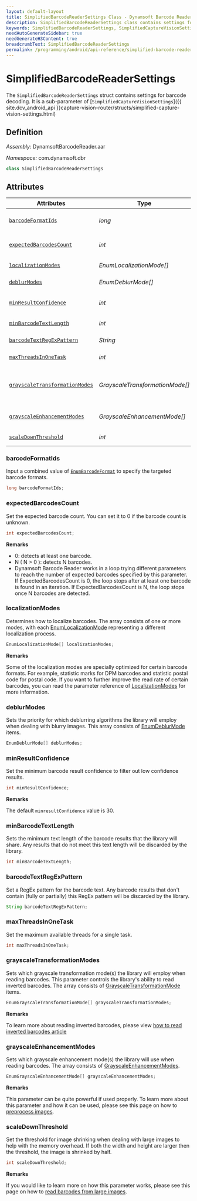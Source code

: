 ```yaml
---
layout: default-layout
title: SimplifiedBarcodeReaderSettings Class - Dynamsoft Barcode Reader Android Edition
description: SimplifiedBarcodeReaderSettings class contains settings for barcode decoding. It is a sub-parameter of SimplifiedCaptureVisionSettings
keywords: SimplifiedBarcodeReaderSettings, SimplifiedCaptureVisionSettings, inverted barcode, Deblur, localization, expected barcodes count, barcode format, confidence, RegEx pattern
needAutoGenerateSidebar: true
needGenerateH3Content: true
breadcrumbText: SimplifiedBarcodeReaderSettings
permalink: /programming/android/api-reference/simplified-barcode-reader-settings.html
---
```


# SimplifiedBarcodeReaderSettings

The `SimplifiedBarcodeReaderSettings` struct contains settings for barcode decoding. It is a sub-parameter of [`SimplifiedCaptureVisionSettings`]({{ site.dcv_android_api }}capture-vision-router/structs/simplified-capture-vision-settings.html)

## Definition

*Assembly:* DynamsoftBarcodeReader.aar

*Namespace:* com.dynamsoft.dbr

```java
class SimplifiedBarcodeReaderSettings
```

## Attributes

| Attributes | Type | Description |
|------------|------|-------------|
| [`barcodeFormatIds`](#barcodeformatids) | *long* | Input a combined value of  `EnumBarcodeFormat` to specify the targeting barcode formats. |
| [`expectedBarcodesCount`](#expectedbarcodescount) | *int* | Set the expected barcode count. You can set it to 0 if the barcode count is unknown. |
| [`localizationModes`](#localizationmodes) | *EnumLocalizationMode[]* | Set the localization modes with an array of `LocalizationMode`. |
| [`deblurModes`](#deblurmodes) | *EnumDeblurMode[]* | Set the deblur modes with an array of `EnumDeblurMode`. |
| [`minResultConfidence`](#minresultconfidence) | *int* | Set the minimum barcode result confidence to filter out the low confidence results. |
| [`minBarcodeTextLength`](#minbarcodetextlength) | *int* | Set the minimum barcode result text length. |
| [`barcodeTextRegExPattern`](#barcodetextregexpattern) | *String* | Set a RegEx pattern for the barcode text. |
| [`maxThreadsInOneTask`](#maxthreadsinonetask) | *int* | Set the max available threads for one task. |
| [`grayscaleTransformationModes`](#grayscaletransformationmodes) | *GrayscaleTransformationMode[]* | Set the grayscale transformation mode with an array of `EnumGrayscaleTransformationMode`. It controls whether to decode  inverted barcodes. |
| [`grayscaleEnhancementModes`](#grayscaleenhancementmodes) | *GrayscaleEnhancementMode[]* | Set the grayscale enhancement mode with an array of `EnumGrayscaleEnhancementModes`. |
| [`scaleDownThreshold`](#scaledownthreshold) | *int* | Set the threshold for image shrinking. |

### barcodeFormatIds

Input a combined value of [`EnumBarcodeFormat`]({{site.dcv_enumerations}}barcode-reader/barcode-format.html?lang=android) to specify the targeted barcode formats.

```java
long barcodeFormatIds;
```

### expectedBarcodesCount

Set the expected barcode count. You can set it to 0 if the barcode count is unknown.

```java
int expectedBarcodesCount;
```

**Remarks**

* 0: detects at least one barcode.
* N ( N > 0 ): detects N barcodes.
* Dynamsoft Barcode Reader works in a loop trying different parameters to reach the number of expected barcodes specified by this parameter. If ExpectedBarcodesCount is 0, the loop stops after at least one barcode is found in an iteration. If ExpectedBarcodesCount is N, the loop stops once N barcodes are detected.

### localizationModes

Determines how to localize barcodes. The array consists of one or more modes, with each [EnumLocalizationMode]({{site.dcv_enumerations}}barcode-reader/localization-mode.html?lang=android) representing a different localization process.

```java
EnumLocalizationMode[] localizationModes;
```

**Remarks**

Some of the localization modes are specially optimized for certain barcode formats. For example, statistic marks for DPM barcodes and statistic postal code for postal code. If you want to further improve the read rate of certain barcodes, you can read the parameter reference of [LocalizationModes]({{site.dcv_parameters_reference}}barcode-reader-task-settings/localization-modes.html) for more information.

### deblurModes

Sets the priority for which deblurring algorithms the library will employ when dealing with blurry images. This array consists of [EnumDeblurMode]({{site.dcv_enumerations}}barcode-reader/deblur-mode.html?lang=android) items.

```java
EnumDeblurMode[] deblurModes;
```

### minResultConfidence

Set the minimum barcode result confidence to filter out low confidence results.

```java
int minResultConfidence;
```

**Remarks**

The default `minresultConfidence` value is 30.
### minBarcodeTextLength

Sets the minimum text length of the barcode results that the library will share. Any results that do not meet this text length will be discarded by the library.

```java
int minBarcodeTextLength;
```

### barcodeTextRegExPattern

Set a RegEx pattern for the barcode text. Any barcode results that don't contain (fully or partially) this RegEx pattern will be discarded by the library.

```java
String barcodeTextRegExPattern;
```

### maxThreadsInOneTask

Set the maximum available threads for a single task.

```java
int maxThreadsInOneTask;
```

### grayscaleTransformationModes

Sets which grayscale transformation mode(s) the library will employ when reading barcodes. This parameter controls the library's ability to read inverted barcodes. The array consists of [GrayscaleTransformationMode]({{site.dcv_enumerations}}core/grayscale-transformation-mode.html?lang=android) items.

```java
EnumGrayscaleTransformationMode[] grayscaleTransformationModes;
```

**Remarks**

To learn more about reading inverted barcodes, please view [how to read inverted barcodes article]({{site.features}}read-inverted-barcodes.html?lang=android)

### grayscaleEnhancementModes

Sets which grayscale enhancement mode(s) the library will use when reading barcodes. The array consists of [GrayscaleEnhancementModes]({{site.dcv_enumerations}}core/grayscale-enhancement-mode.html?lang=objc,swift).

```java
EnumGrayscaleEnhancementMode[] grayscaleEnhancementModes;
```

**Remarks**

This parameter can be quite powerful if used properly. To learn more about this parameter and how it can be used, please see this page on how to [preprocess images]({{site.features}}preprocess-images.html?lang=android).

### scaleDownThreshold

Set the threshold for image shrinking when dealing with large images to help with the memory overhead. If both the width and height are larger then the threshold, the image is shrinked by half.

```java
int scaleDownThreshold;
```

**Remarks**

If you would like to learn more on how this parameter works, please see this page on how to [read barcodes from large images]({{site.features}}read-a-large-image.html?lang=android).
